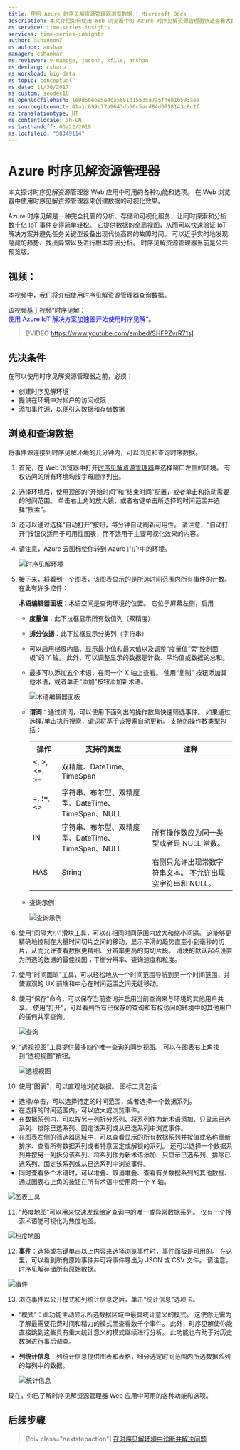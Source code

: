 ```yaml
---
title: 使用 Azure 时序见解资源管理器浏览数据 | Microsoft Docs
description: 本文介绍如何使用 Web 浏览器中的 Azure 时序见解资源管理器快速查看大数据的全局视图并验证 IoT 环境。
ms.service: time-series-insights
services: time-series-insights
author: ashannon7
ms.author: anshan
manager: cshankar
ms.reviewer: v-mamcge, jasonh, kfile, anshan
ms.devlang: csharp
ms.workload: big-data
ms.topic: conceptual
ms.date: 11/30/2017
ms.custom: seodec18
ms.openlocfilehash: 1e9d5beb95e4ca5681d15535a7a5f4eb1b503aea
ms.sourcegitcommit: 41a1c699c77a9643db56c5acd84d0758143c8c2f
ms.translationtype: HT
ms.contentlocale: zh-CN
ms.lasthandoff: 03/22/2019
ms.locfileid: "58349114"
---
```

# <a name="azure-time-series-insights-explorer"></a>Azure 时序见解资源管理器
本文探讨时序见解资源管理器 Web 应用中可用的各种功能和选项。 在 Web 浏览器中使用时序见解资源管理器来创建数据的可视化效果。
 
Azure 时序见解是一种完全托管的分析、存储和可视化服务，让同时探索和分析数十亿 IoT 事件变得简单轻松。 它提供数据的全局视图，从而可以快速验证 IoT 解决方案并避免任务关键型设备出现代价高昂的故障时间。 可以近乎实时地发现隐藏的趋势、找出异常以及进行根本原因分析。 时序见解资源管理器当前是公共预览版。

## <a name="video"></a>视频：

本视频中，我们将介绍使用时序见解资源管理器查询数据。 

该视频基于视频“时序见解：  
<span style="color:blue">使用 Azure IoT 解决方案加速器开始使用时序见解</span>”。
</br>

> [!VIDEO https://www.youtube.com/embed/SHFPZvrR71s]

## <a name="prerequisites"></a>先决条件

在可以使用时序见解资源管理器之前，必须：
- 创建时序见解环境
- 提供在环境中对帐户的访问权限
- 添加事件源，以便引入数据和存储数据

## <a name="explore-and-query-data"></a>浏览和查询数据
将事件源连接到时序见解环境的几分钟内，可以浏览和查询时序数据。

1. 首先，在 Web 浏览器中打开[时序见解资源管理器](https://insights.timeseries.azure.com/)并选择窗口左侧的环境。 有权访问的所有环境均按字母顺序列出。

2. 选择环境后，使用顶部的“开始时间”和“结束时间”配置，或者单击和拖动需要的时间范围。  单击右上角的放大镜，或者右键单击所选择的时间范围并选择“搜索”。  

3. 还可以通过选择“自动打开”按钮，每分钟自动刷新可用性。  请注意，“自动打开”按钮仅适用于可用性图表，而不适用于主要可视化效果的内容。

4. 请注意，Azure 云图标使你转到 Azure 门户中的环境。

   ![时序见解环境](media/time-series-insights-explorer/explorer1.png)

5. 接下来，将看到一个图表，该图表显示的是所选时间范围内所有事件的计数。  在此有许多控件：

    **术语编辑器面板**：术语空间是查询环境的位置。  它位于屏幕左侧，启用 
      - **度量值**：此下拉框显示所有数值列（双精度）
      - **拆分依据**：此下拉框显示分类列（字符串）
      - 可以启用梯级内插、显示最小值和最大值以及调整“度量值”旁“控制面板”的 Y 轴。  此外，可以调整显示的数据是计数、平均值或数据的总和。
      - 最多可以添加五个术语，在同一个 X 轴上查看。  使用“复制” 按钮添加其他术语，或者单击“添加”按钮添加新术语。
     
        ![术语编辑器面板](media/time-series-insights-explorer/explorer2.png)

      - **谓词**：通过谓词，可以使用下面列出的操作数集快速筛选事件。 如果通过选择/单击执行搜索，谓词将基于该搜索自动更新。      支持的操作数类型包括：

         |操作  |支持的类型  |注释  |
         |---------|---------|---------|
         |<, >, <=, >=     |  双精度、DateTime、TimeSpan       |         |
         |=, !=, <>     | 字符串、布尔型、双精度型、DateTime、TimeSpan、NULL        |         |
         |IN     | 字符串、布尔型、双精度型、DateTime、TimeSpan、NULL        |  所有操作数应为同一类型或者是 NULL 常数。        |
         |HAS     | String        |  右侧只允许出现常数字符串文本。 不允许出现空字符串和 NULL。       |

      - 查询示例
      
         ![查询示例](media/time-series-insights-explorer/explorer9.png)

6. 使用“间隔大小”滑块工具，可以在相同时间范围内放大和缩小间隔。  这能够更精确地控制在大量时间切片之间的移动，显示平滑的趋势直至小到毫秒的切片，从而允许查看数据更精细、分辨率更高的剪切片段。 滑块的默认起点设置为所选的数据的最佳视图；平衡分辨率、查询速度和粒度。

7. 使用“时间画笔”工具，可以轻松地从一个时间范围导航到另一个时间范围，并使直观的 UX 前端和中心在时间范围之间无缝移动。

8. 使用“保存”命令，可以保存当前查询并启用当前查询来与环境的其他用户共享。 使用“打开”，可以看到所有已保存的查询和有权访问的环境中的其他用户的任何共享查询。 

   ![查询](media/time-series-insights-explorer/explorer3.png)

9. “透视视图”工具提供最多四个唯一查询的同步视图。 可以在图表右上角找到“透视视图”按钮。  

   ![透视视图](media/time-series-insights-explorer/explorer4.png)

10. 使用“图表”，可以直观地浏览数据。 图标工具包括：

   - 选择/单击，可以选择特定的时间范围，或者选择一个数据系列。  
   - 在选择的时间范围内，可以放大或浏览事件。  
   - 在数据系列内，可以按另一列拆分系列、将系列作为新术语添加、只显示已选系列、排除已选系列、固定该系列或从已选系列中浏览事件。
   - 在图表左侧的筛选器区域中，可以查看显示的所有数据系列并按值或名称重新排序、查看所有数据系列或者特意固定或解锁的系列。  还可以选择一个数据系列并按另一列拆分该系列、将系列作为新术语添加、只显示已选系列、排除已选系列、固定该系列或从已选系列中浏览事件。
   - 同时查看多个术语时，可以堆叠、取消堆叠、查看有关数据系列的其他数据、通过图表右上角的按钮在所有术语中使用同一个 Y 轴。
 
   ![图表工具](media/time-series-insights-explorer/explorer5.png) 

11. “热度地图”可以用来快速发现给定查询中的唯一或异常数据系列。 仅有一个搜索术语能可视化为热度地图。    

   ![热度地图](media/time-series-insights-explorer/explorer6.png)

12. **事件**：选择或右键单击以上内容来选择浏览事件时，事件面板是可用的。  在这里，可以看到所有原始事件并可将事件导出为 JSON 或 CSV 文件。 请注意，时序见解存储所有原始数据。

   ![事件](media/time-series-insights-explorer/explorer7.png)

13. 浏览事件以公开模式和列统计信息之后，单击“统计信息”选项卡。  

   - “模式”：此功能主动显示所选数据区域中最具统计意义的模式。 这使你无需为了解最需要花费时间和精力的模式而查看数千个事件。 此外，时序见解使你能直接跳到这些具有重大统计意义的模式继续进行分析。 此功能也有助于对历史数据进行事后调查。 

   - **列统计信息**：列统计信息提供图表和表格，细分选定时间范围内所选数据系列的每列中的数据。  
 
      ![统计信息](media/time-series-insights-explorer/explorer8.png) 

现在，你已了解时序见解资源管理器 Web 应用中可用的各种功能和选项。 

## <a name="next-steps"></a>后续步骤
> [!div class="nextstepaction"]
>[在时序见解环境中诊断并解决问题](time-series-insights-diagnose-and-solve-problems.md)
